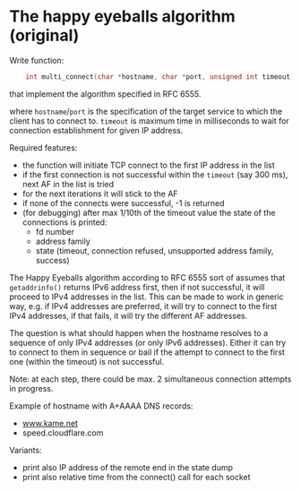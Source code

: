 # The happy eyeballs algorithm (original)

Write function:

```C
    int multi_connect(char *hostname, char *port, unsigned int timeout);
```

that implement the algorithm specified in RFC 6555.

where `hostname`/`port` is the specification of the target service to which the
client has to connect to. `timeout` is maximum time in milliseconds to wait for
connection establishment for given IP address.

Required features:
  - the function will initiate TCP connect to the first IP address in the list
  - if the first connection is not successful within the `timeout` (say 300 ms), next AF in the list is tried
  - for the next iterations it will stick to the AF
  - if none of the connects were successful, -1 is returned
  - (for debugging) after max 1/10th of the timeout value the state of the
    connections is printed:
    - fd number
    - address family
    - state (timeout, connection refused, unsupported address family, success)

The Happy Eyeballs algorithm according to RFC 6555 sort of assumes that `getaddrinfo()`
returns IPv6 address first, then if not successful, it will proceed to IPv4 addresses in the list.
This can be made to work in generic way, e.g. if IPv4 addresses are preferred, it will try to connect
to the first IPv4 addresses, if that fails, it will try the different AF addresses.

The question is what should happen when the hostname resolves to a sequence of only IPv4 addresses (or only IPv6 addresses). 
Either it can try to connect to them in sequence or bail if the attempt to connect to the first one
(within the timeout) is not successful.

Note: at each step, there could be max. 2 simultaneous connection attempts in progress.

Example of hostname with A+AAAA DNS records:
  - www.kame.net
  - speed.cloudflare.com

Variants:
  - print also IP address of the remote end in the state dump
  - print also relative time from the connect() call for each socket

